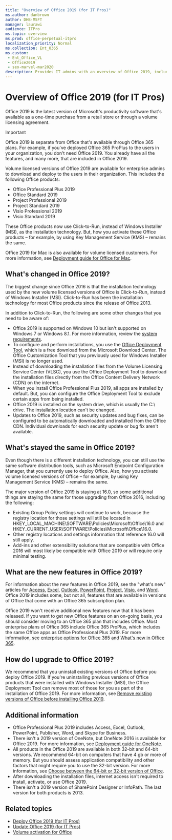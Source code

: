 ```yaml
---
title: "Overview of Office 2019 (for IT Pros)"
ms.author: danbrown
author: DHB-MSFT
manager: laurawi
audience: ITPro
ms.topic: overview
ms.prod: office-perpetual-itpro
localization_priority: Normal
ms.collection: Ent_O365
ms.custom: 
 - Ent_Office_VL
 - Office2019
 - seo-marvel-mar2020
description: Provides IT admins with an overview of Office 2019, including installation technology changes, new features, and upgrading information.
---
```


# Overview of Office 2019 (for IT Pros)
 
Office 2019 is the latest version of Microsoft's productivity software that's available as a one-time purchase from a retail store or through a volume licensing agreement. 

> [!IMPORTANT]
> Office 2019 is separate from Office that's available through Office 365 plans. For example, if you've deployed Office 365 ProPlus to the users in your organization, you don't need Office 2019. You already have all the features, and many more, that are included in Office 2019. 
  
Volume licensed versions of Office 2019 are available for enterprise admins to download and deploy to the users in their organization. This includes the following Office products:

- Office Professional Plus 2019
- Office Standard 2019
- Project Professional 2019
- Project Standard 2019
- Visio Professional 2019
- Visio Standard 2019

These Office products now use Click-to-Run, instead of Windows Installer (MSI), as the installation technology. But, how you activate these Office products – for example, by using Key Management Service (KMS) – remains the same.

Office 2019 for Mac is also available for volume licensed customers. For more information, see [Deployment guide for Office for Mac](../mac/deployment-guide-for-office-for-mac.md).

## What's changed in Office 2019?

The biggest change since Office 2016 is that the installation technology used by the new volume licensed versions of Office is Click-to-Run, instead of Windows Installer (MSI). Click-to-Run has been the installation technology for most Office products since the release of Office 2013.

In addition to Click-to-Run, the following are some other changes that you need to be aware of:

- Office 2019 is supported on Windows 10 but isn't supported on Windows 7 or Windows 8.1. For more information, review the [system requirements](https://products.office.com/office-resources).
- To configure and perform installations, you use the [Office Deployment Tool](https://www.microsoft.com/download/details.aspx?id=49117), which is a free download from the Microsoft Download Center. The Office Customization Tool that you previously used for Windows Installer (MSI) is no longer used.
- Instead of downloading the installation files from the Volume Licensing Service Center (VLSC), you use the Office Deployment Tool to download the installation files directly from the Office Content Delivery Network (CDN) on the internet.
- When you install Office Professional Plus 2019, all apps are installed by default. But, you can configure the Office Deployment Tool to exclude certain apps from being installed.
- Office 2019 is installed on the system drive, which is usually the C:\ drive. The installation location can't be changed.
- Updates to Office 2019, such as security updates and bug fixes, can be configured to be automatically downloaded and installed from the Office CDN. Individual downloads for each security update or bug fix aren't available. 


## What's stayed the same in Office 2019?

Even though there is a different installation technology, you can still use the same software distribution tools, such as Microsoft Endpoint Configuration Manager, that you currently use to deploy Office. Also, how you activate volume licensed versions of Office – for example, by using Key Management Service (KMS) – remains the same.

The major version of Office 2019 is staying at 16.0, so some additional things are staying the same for those upgrading from Office 2016, including the following:

- Existing Group Policy settings will continue to work, because the registry location for those settings will still be located in HKEY_LOCAL_MACHINE\SOFTWARE\Policies\Microsoft\Office\16.0 and HKEY_CURRENT_USER\SOFTWARE\Policies\Microsoft\Office\16.0.
- Other registry locations and settings information that reference 16.0 will still apply.
- Add-ins and other extensibility solutions that are compatible with Office 2016 will most likely be compatible with Office 2019 or will require only minimal testing.


## What are the new features in Office 2019?

For information about the new features in Office 2019, see the "what's new" articles for [Access](https://support.office.com/article/f52c5317-3494-4105-9c56-5a2abb8e0f87), [Excel](https://support.office.com/article/5a201203-1155-4055-82a5-82bf0994631f), [Outlook](https://support.office.com/article/0c64df36-0908-4ff6-a7fc-573a62800525), [PowerPoint](https://support.office.com/article/8355a56a-f643-42d2-8454-784fa9b3d109), [Project](https://support.office.com/article/6be41c8a-c4b2-409a-9ef7-d250377ad3b7), [Visio](https://support.office.com/article/19b8e98d-9cf9-40ad-9277-eb65e3713a79), and [Word](https://support.office.com/article/d3d31e5e-2bb8-4433-80bb-08279beef4b3).  Office 2019 includes some, but not all, features that are available in versions of Office that come with an Office 365 subscription plan.

Office 2019 won't receive additional new features now that it has been released. If you want to get new Office features on an on-going basis, you should consider moving to an Office 365 plan that includes Office. Most enterprise plans of Office 365 include Office 365 ProPlus, which includes the same Office apps as Office Professional Plus 2019. For more information, see [enterprise options for Office 365](https://products.office.com/business/compare-more-office-365-for-business-plans) and [What's new in Office 365](https://support.office.com/article/95c8d81d-08ba-42c1-914f-bca4603e1426).

## How do I upgrade to Office 2019?

We recommend that you uninstall existing versions of Office before you deploy Office 2019. If you're uninstalling previous versions of Office products that were installed with Windows Installer (MSI), the Office Deployment Tool can remove most of those for you as part of the installation of Office 2019. For more information, see [Remove existing versions of Office before installing Office 2019](deploy.md#remove-existing-versions-of-office-before-installing-office-2019).

## Additional information

- Office Professional Plus 2019 includes Access, Excel, Outlook, PowerPoint, Publisher, Word, and Skype for Business.
- There isn't a 2019 version of OneNote, but OneNote 2016 is available for Office 2019. For more information, see [Deployment guide for OneNote](../deployment-guide-onenote.md).
- All products in the Office 2019 are available in both 32-bit and 64-bit versions. We recommend 64-bit on computers that have 4 gb or more of memory. But you should assess application compatibility and other factors that might require you to use the 32-bit version.  For more information, see [Choose between the 64-bit or 32-bit version of Office](https://support.office.com/article/2dee7807-8f95-4d0c-b5fe-6c6f49b8d261).
- After downloading the installation files, internet access isn't required to install, activate, or use Office 2019.
- There isn't a 2019 version of SharePoint Designer or InfoPath. The last version for both products is 2013.


## Related topics

- [Deploy Office 2019 (for IT Pros)](deploy.md)
- [Update Office 2019 (for IT Pros)](update.md)
- [Volume activation for Office](../vlactivation/plan-volume-activation-of-office.md)